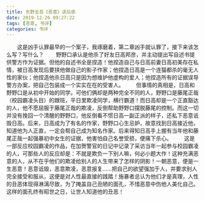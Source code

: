 ```yaml
---
title: 东野圭吾《恶意》读后感
date: 2019-12-26 09:27:22
tags: [恶意, 书评]
categories: 书评
---
```

&emsp;&emsp;这是凶手认罪最早的一个案子，我琢磨着，第二章凶手就认罪了，接下来该怎么写？写什么？
&emsp;&emsp;野野口承认是他杀了好友日高邦彦，并主动提出写自述书提供警方作为证据。但他的自述书全是捏造！他捏造自己与日高前妻日高初美存在私情，被日高发现后要挟他做自己的影子作家；他捏造日高是一个连猫都杀的毫无人性的家伙；他捏造他杀日高只是因为想维护他虚构的爱人；他捏造所有的证据误导警方办案，把自己包装成一个实实在在的受害人。
&emsp;&emsp;但事情的真相是，日高和野野口是从初中开始的同学。可他们俩却是两种完全不同的人，野野口是藤尾正哉（校园霸凌头目）的跟班，平日里欺凌同学，横行霸道！而日高却是一个正直豁达的人，他不愿屈服于藤尾正哉的欺凌，反倒帮助野野口摆脱藤尾的控制。而这一切并没有挽回一个清醒的野野口，他反倒看不惯日高一副正派的样子，还私下恶意诋毁日高。后来，日高成为了有名的作家，野野口心生忌妒，故意找到日高接近他，知道他为人正直，一定会帮自己成为知名作家。后来得知日高手上握有当年他和藤尾正哉一起强暴初中女生的证据，他害怕自己名誉受损，便痛下杀心。
&emsp;&emsp;这是一部反应校园霸凌的作品，在加贺警官的日记中记录了采访当年一起参与校园霸凌的人，可那些人的反应却是：不就是欺负一下别人嘛，何必小题大作！这种充满恶意的人，从不在乎他们的欺凌给别人的人生带来了怎样的阴影！一朝恶意，便是一生恶意！恶意诋毁，恶意欺凌，恶意报复......把自己的欲望强加于人，并要求别人完全接受和服从，这便是对人性最直接的践踏！施暴者总认为他们才是真理，人性的丑恶体现得淋漓尽致，为了掩盖自己丑陋的面孔，不惜恶意中伤他人美化自己。这样的面孔终有昭世之日，让世人知道他的丑恶！